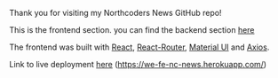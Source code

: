 Thank you for visiting my Northcoders News GitHub repo!

This is the frontend section. you can find the backend section [here](https://github.com/willensoll/BE2-northcoders-news)

The frontend was built with [React](https://reactjs.org/), [React-Router](https://reacttraining.com/react-router/), [Material UI](https://material-ui.com/) and [Axios](https://github.com/axios/axios).

Link to live deployment [here]( https://we-fe-nc-news.herokuapp.com/) (https://we-fe-nc-news.herokuapp.com/)




